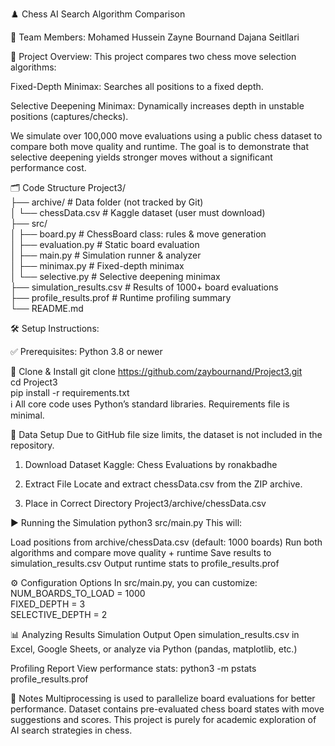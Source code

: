 ♟️ Chess AI Search Algorithm Comparison

👥 Team Members:
Mohamed Hussein
Zayne Bournand
Dajana Seitllari

🧠 Project Overview:
This project compares two chess move selection algorithms:

Fixed-Depth Minimax: Searches all positions to a fixed depth.

Selective Deepening Minimax: Dynamically increases depth in unstable positions (captures/checks).

We simulate over 100,000 move evaluations using a public chess dataset to compare both move quality and runtime. The goal is to demonstrate that selective deepening yields stronger moves without a significant performance cost.

🗂️ Code Structure
Project3/  
├── archive/ # Data folder (not tracked by Git)  
│ └── chessData.csv # Kaggle dataset (user must download)  
├── src/  
│ ├── board.py # ChessBoard class: rules & move generation  
│ ├── evaluation.py # Static board evaluation  
│ ├── main.py # Simulation runner & analyzer  
│ ├── minimax.py # Fixed-depth minimax  
│ └── selective.py # Selective deepening minimax  
├── simulation_results.csv # Results of 1000+ board evaluations  
├── profile_results.prof # Runtime profiling summary  
└── README.md

🛠️ Setup Instructions:

✅ Prerequisites:
Python 3.8 or newer

🔧 Clone & Install
git clone https://github.com/zaybournand/Project3.git  
cd Project3  
pip install -r requirements.txt  
ℹ️ All core code uses Python’s standard libraries. Requirements file is minimal.

📁 Data Setup
Due to GitHub file size limits, the dataset is not included in the repository.

1. Download Dataset
   Kaggle: Chess Evaluations by ronakbadhe

2. Extract File
   Locate and extract chessData.csv from the ZIP archive.

3. Place in Correct Directory
   Project3/archive/chessData.csv

▶️ Running the Simulation
python3 src/main.py
This will:

Load positions from archive/chessData.csv (default: 1000 boards)
Run both algorithms and compare move quality + runtime
Save results to simulation_results.csv
Output runtime stats to profile_results.prof

⚙️ Configuration Options
In src/main.py, you can customize:
NUM_BOARDS_TO_LOAD = 1000  
FIXED_DEPTH = 3  
SELECTIVE_DEPTH = 2

📊 Analyzing Results
Simulation Output
Open simulation_results.csv in Excel, Google Sheets, or analyze via Python (pandas, matplotlib, etc.)

Profiling Report
View performance stats:
python3 -m pstats profile_results.prof

📝 Notes
Multiprocessing is used to parallelize board evaluations for better performance.
Dataset contains pre-evaluated chess board states with move suggestions and scores.
This project is purely for academic exploration of AI search strategies in chess.
